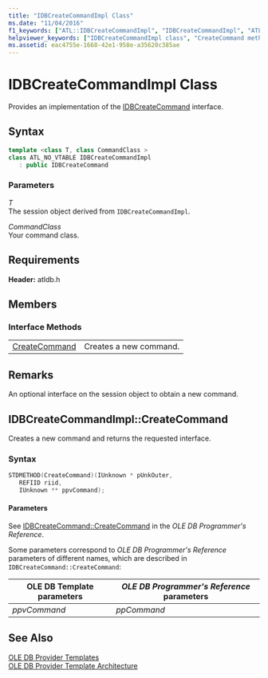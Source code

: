 ```yaml
---
title: "IDBCreateCommandImpl Class"
ms.date: "11/04/2016"
f1_keywords: ["ATL::IDBCreateCommandImpl", "IDBCreateCommandImpl", "ATL.IDBCreateCommandImpl", "IDBCreateCommandImpl.CreateCommand", "CreateCommand", "IDBCreateCommandImpl::CreateCommand"]
helpviewer_keywords: ["IDBCreateCommandImpl class", "CreateCommand method"]
ms.assetid: eac4755e-1668-42e1-958e-a35620c385ae
---
```

# IDBCreateCommandImpl Class

Provides an implementation of the [IDBCreateCommand](/previous-versions/windows/desktop/ms711625) interface.

## Syntax

```cpp
template <class T, class CommandClass >
class ATL_NO_VTABLE IDBCreateCommandImpl
   : public IDBCreateCommand
```

### Parameters

*T*<br/>
The session object derived from `IDBCreateCommandImpl`.

*CommandClass*<br/>
Your command class.

## Requirements

**Header:** atldb.h

## Members

### Interface Methods

|||
|-|-|
|[CreateCommand](#createcommand)|Creates a new command.|

## Remarks

An optional interface on the session object to obtain a new command.

## <a name="createcommand"></a> IDBCreateCommandImpl::CreateCommand

Creates a new command and returns the requested interface.

### Syntax

```cpp
STDMETHOD(CreateCommand)(IUnknown * pUnkOuter,
   REFIID riid,
   IUnknown ** ppvCommand);
```

#### Parameters

See [IDBCreateCommand::CreateCommand](/previous-versions/windows/desktop/ms709772) in the *OLE DB Programmer's Reference*.

Some parameters correspond to *OLE DB Programmer's Reference* parameters of different names, which are described in `IDBCreateCommand::CreateCommand`:

|OLE DB Template parameters|*OLE DB Programmer's Reference* parameters|
|--------------------------------|------------------------------------------------|
|*ppvCommand*|*ppCommand*|

## See Also

[OLE DB Provider Templates](../../data/oledb/ole-db-provider-templates-cpp.md)<br/>
[OLE DB Provider Template Architecture](../../data/oledb/ole-db-provider-template-architecture.md)